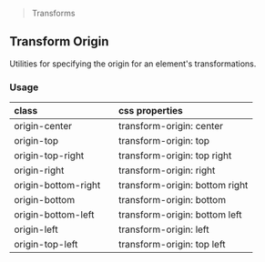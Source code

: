 > Transforms

## Transform Origin

Utilities for specifying the origin for an element's transformations.

### Usage

| class |  | css properties |
|:--|:--|:--|
| origin-center |  | transform-origin: center |
| origin-top |  | transform-origin: top |
| origin-top-right |  | transform-origin: top right |
| origin-right |  | transform-origin: right |
| origin-bottom-right |  | transform-origin: bottom right |
| origin-bottom |  | transform-origin: bottom |
| origin-bottom-left |  | transform-origin: bottom left |
| origin-left |  | transform-origin: left |
| origin-top-left |  | transform-origin: top left |
